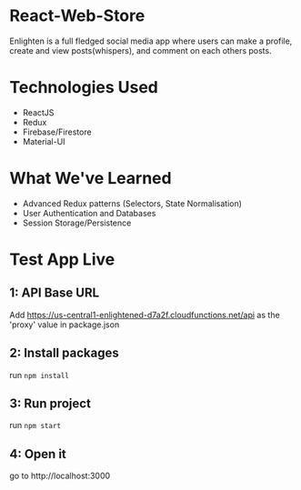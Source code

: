 # React-Web-Store

Enlighten is a full fledged social media app where users can make a profile, create and view posts(whispers), and comment on each others posts. 

# Technologies Used

* ReactJS
* Redux
* Firebase/Firestore
* Material-UI

# What We've Learned

* Advanced Redux patterns (Selectors, State Normalisation)
* User Authentication and Databases
* Session Storage/Persistence


# Test App Live

## 1: API Base URL

Add https://us-central1-enlightened-d7a2f.cloudfunctions.net/api as the 'proxy' value in package.json

## 2: Install packages

run `npm install`

## 3: Run project

run `npm start`

## 4: Open it

go to http://localhost:3000